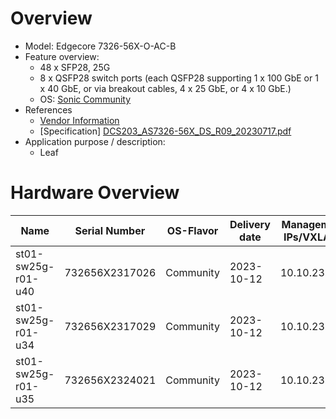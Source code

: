 
# Overview

* Model: Edgecore 7326-56X-O-AC-B
* Feature overview:
  * 48 x SFP28, 25G
  * 8 x QSFP28 switch ports
    (each QSFP28 supporting 1 x 100 GbE or 1 x 40 GbE, or via breakout cables, 4 x 25 GbE, or 4 x 10 GbE.)
  * OS: [Sonic Community](https://sonicfoundation.dev/)
* References
  * [Vendor Information](https://www.edge-core.com/productsInfo.php?cls=&cls2=1&cls3=59&id=544)
  * [Specification] [DCS203_AS7326-56X_DS_R09_20230717.pdf](spec\_sheets/DCS203_AS7326-56X_DS_R09_20230717.pdf)
* Application purpose / description:
  * Leaf

# Hardware Overview

| Name                | Serial Number   | OS-Flavor  | Delivery date | Management IPs/VXLANs | MGMT MAC          | Serial      | Comments                       |
|---------------------|-----------------|------------|---------------|-----------------------|-------------------|-------------|--------------------------------|
| st01-sw25g-r01-u40  | 732656X2317026  | Community  | 2023-10-12    | 10.10.23.106          | d0:77:ce:4b:b1:7a | DIABb113318 |  sw06, lab, leaf               |
| st01-sw25g-r01-u34  | 732656X2317029  | Community  | 2023-10-12    | 10.10.23.107          | d0:77:ce:4b:b4:7a | CGBSb113318 |  sw07, production, leaf        |
| st01-sw25g-r01-u35  | 732656X2324021  | Community  | 2023-10-12    | 10.10.23.108          | d0:77:ce:c1:63:80 | BSAHb113318 |  sw08, production, leaf        |

